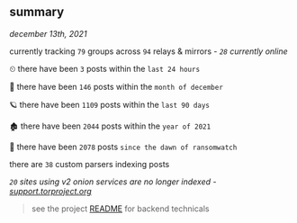 
## summary
_december 13th, 2021_

currently tracking `79` groups across `94` relays & mirrors - _`28` currently online_

⏲ there have been `3` posts within the `last 24 hours`

🦈 there have been `146` posts within the `month of december`

🪐 there have been `1109` posts within the `last 90 days`

🏚 there have been `2044` posts within the `year of 2021`

🦕 there have been `2078` posts `since the dawn of ransomwatch`

there are `38` custom parsers indexing posts

_`20` sites using v2 onion services are no longer indexed - [support.torproject.org](https://support.torproject.org/onionservices/v2-deprecation/)_

> see the project [README](https://github.com/thetanz/ransomwatch#ransomwatch--) for backend technicals
